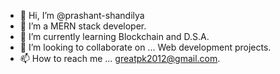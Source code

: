 - 👋 Hi, I’m @prashant-shandilya
- 👀 I’m a MERN stack developer.
- 🌱 I’m currently learning Blockchain and D.S.A.
- 💞️ I’m looking to collaborate on ... Web development projects.
- 📫 How to reach me ... greatpk2012@gmail.com.

<!---
vikalp999/vikalp999 is a ✨ special ✨ repository because its `README.md` (this file) appears on your GitHub profile.
You can click the Preview link to take a look at your changes.
--->

